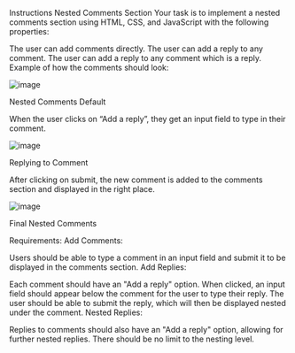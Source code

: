 Instructions
Nested Comments Section
Your task is to implement a nested comments section using HTML, CSS, and JavaScript with the following properties:

The user can add comments directly.
The user can add a reply to any comment.
The user can add a reply to any comment which is a reply.
Example of how the comments should look:

![image](https://github.com/nmnbansal/Nested-Comments-Section/assets/59911232/1a6404de-1eb8-4f56-a1c8-f97b0a19ffde)


Nested Comments Default

When the user clicks on “Add a reply”, they get an input field to type in their comment.

![image](https://github.com/nmnbansal/Nested-Comments-Section/assets/59911232/b0417229-73e5-472b-a677-1a44a1b0ce60)


Replying to Comment

After clicking on submit, the new comment is added to the comments section and displayed in the right place.

![image](https://github.com/nmnbansal/Nested-Comments-Section/assets/59911232/e64eac95-c6c7-4c4e-b5b8-30361ebf720a)


Final Nested Comments

Requirements:
Add Comments:

Users should be able to type a comment in an input field and submit it to be displayed in the comments section.
Add Replies:

Each comment should have an "Add a reply" option.
When clicked, an input field should appear below the comment for the user to type their reply.
The user should be able to submit the reply, which will then be displayed nested under the comment.
Nested Replies:

Replies to comments should also have an "Add a reply" option, allowing for further nested replies.
There should be no limit to the nesting level.
